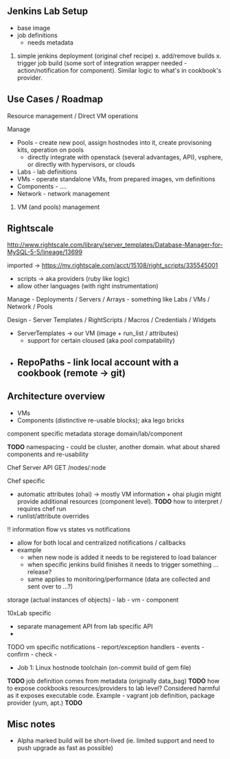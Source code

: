 ## Jenkins Lab Setup

- base image
- job definitions	
	- needs metadata

1. simple jenkins deployment (original chef recipe)
x. add/remove builds
x. trigger job build (some sort of integration wrapper needed - action/notification for component). Similar logic to what's in cookbook's provider.

## Use Cases / Roadmap

Resource management / Direct VM operations

Manage
* Pools - create new pool, assign hostnodes into it, create provisoning kits, operation on pools
	- directly integrate with openstack (several advantages, API), vsphere, or directly with hypervisors, or clouds
* Labs - lab definitions
* VMs - operate standalone VMs, from prepared images, vm definitions
* Components - ....
* Network - network management

1) VM (and pools) management 

## Rightscale

http://www.rightscale.com/library/server_templates/Database-Manager-for-MySQL-5-5/lineage/13699

imported ->
https://my.rightscale.com/acct/15108/right_scripts/335545001

- scripts -> aka providers (ruby like logic)
- allow other languages (with right instrumentation)

Manage
	- Deployments / Servers / Arrays - something like Labs / VMs / Network / Pools

Design
	- Server Templates / RightScripts / Macros / Credentials / Widgets


- ServerTemplates -> our VM (image + run_list / attributes)
	* support for certain cloused (aka pool compatability)
- RepoPaths - link local account with a cookbook (remote -> git)
	- 

## Architecture overview

- VMs
- Components (distinctive re-usable blocks); aka lego bricks

component specific metadata storage domain/lab/component

**TODO** namespacing - could be cluster, another domain. what about shared components and re-usability

Chef Server API GET /nodes/:node

Chef specific
* automatic attributes (ohai) -> mostly VM information + ohai plugin might provide additional resources (component level). **TODO** how to interpret / requires chef run
* runlist/attribute overrides

!! information flow vs states vs notifications
- allow for both local and centralized notifications / callbacks
- example
	* when new node is added it needs to be registered to load balancer
	* when specific jenkins build finishes it needs to trigger something ... release?
	* same applies to monitoring/performance (data are collected and sent over to ...?)

storage (actual instances of objects)
	- lab
	- vm
	- component

10xLab specific
* separate management API from lab specific API
* 

TODO vm specific notifications
	- report/exception handlers 
	- events
 		- confirm
 		- check
 		- 

* Job 1: Linux hostnode toolchain (on-commit build of gem file)

**TODO** job definition comes from metadata (originally data_bag)
**TODO** how to expose cookbooks resources/providers to lab level? Considered harmful as it exposes executable code. Example - vagrant job definition, package provider (yum, apt.)
**TODO** 

## Misc notes

* Alpha marked build will be short-lived (ie. limited support and need to push upgrade as fast as possible)
